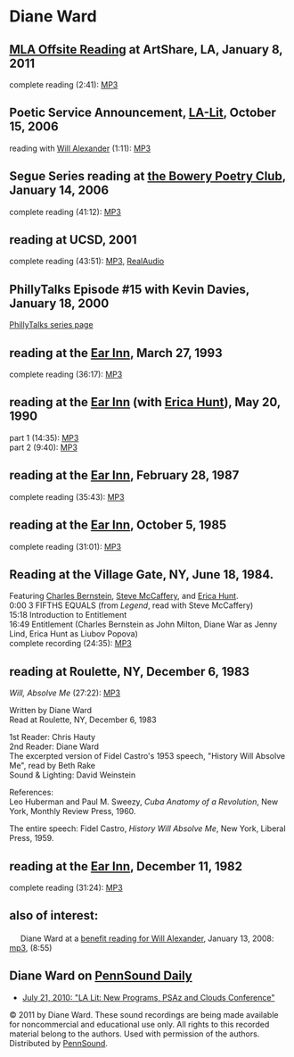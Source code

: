 Diane Ward
==========

[MLA Offsite Reading](MLA-Offsite-2011.php) at ArtShare, LA, January 8, 2011
----------------------------------------------------------------------------

complete reading (2:41): [MP3](http://media.sas.upenn.edu/pennsound/groups/MLA-Offsite/2011-LA/MLA-Offsite-2011_71_Diane-Ward_ArtShare_LA_1-8-11.mp3)

Poetic Service Announcement, [LA-Lit](http://writing.upenn.edu/pennsound/x/LA-Lit.html#PSA-10-06), October 15, 2006
-------------------------------------------------------------------------------------------------------------------

reading with [Will Alexander](http://writing.upenn.edu/pennsound/x/Alexander-Will.php) (1:11): [MP3](http://media.sas.upenn.edu/pennsound/groups/LA-Lit/Ward-Diane_Alexander-Will_PSA_LA-Lit_10-15-06.mp3)

Segue Series reading at [the Bowery Poetry Club](Segue-BPC.html), January 14, 2006
----------------------------------------------------------------------------------

complete reading (41:12): [MP3](http://media.sas.upenn.edu/pennsound/authors/Ward/Ward-Diane_Segue_NY_1-14-06.mp3)

reading at UCSD, 2001
---------------------

complete reading (43:51): [MP3](http://media.sas.upenn.edu/pennsound/authors/Ward/Ward-Diane_UCSD_2001.mp3), [RealAudio](http://media.sas.upenn.edu/pennsound/authors/Ward/Ward-Diane_UCSD_2001.rm)

PhillyTalks Episode \#15 with Kevin Davies, January 18, 2000
------------------------------------------------------------

[PhillyTalks series page](http://www.writing.upenn.edu/pennsound/phillytalks/Philly-Talks-Episode15.html)

reading at the [Ear Inn](Ear-Inn.html), March 27, 1993
------------------------------------------------------

complete reading (36:17): [MP3](http://media.sas.upenn.edu/pennsound/authors/Ward/Ward-Diane_Complete-Reading_Ear-Inn_New-York_2-27-93.mp3)

reading at the [Ear Inn](Ear-Inn.html) (with [Erica Hunt](Hunt.html#EI)),
May 20, 1990
-------------------------------------------------------------------------

part 1 (14:35): [MP3](http://media.sas.upenn.edu/pennsound/authors/Ward/Ward-Diane_Ear-Inn-rdng-part1_NY_5-20-90.mp3)  
part 2 (9:40): [MP3](http://media.sas.upenn.edu/pennsound/authors/Ward/Ward-Diane_Ear-Inn-rdng-part2_NY_5-20-90.mp3)

reading at the [Ear Inn](Ear-Inn.html), February 28, 1987
---------------------------------------------------------

complete reading (35:43): [MP3](http://media.sas.upenn.edu/pennsound/authors/Ward/Ward-Diane_Complete-Reading_Ear-Inn_New-York_2-28-87.mp3)


reading at the [Ear Inn](Ear-Inn.html), October 5, 1985
-------------------------------------------------------

complete reading (31:01): [MP3](http://media.sas.upenn.edu/pennsound/authors/Ward/Ward-Diane_Complete-Reading_Segue_Ear-Inn_10-5-85.mp3)

Reading at the Village Gate, NY, June 18, 1984.
-----------------------------------------------

Featuring [Charles Bernstein](http://writing.upenn.edu/pennsound/x/Bernstein-readings.html), [Steve McCaffery](http://writing.upenn.edu/pennsound/x/McCaffery.php), and [Erica Hunt](http://writing.upenn.edu/pennsound/x/Hunt.php).  
0:00 3 FIFTHS EQUALS (from *Legend*, read with Steve McCaffery)  
15:18 Introduction to Entitlement  
16:49 Entitlement (Charles Bernstein as John Milton, Diane War as Jenny Lind, Erica Hunt as Liubov Popova)  
complete recording (24:35): [MP3](http://media.sas.upenn.edu/pennsound/authors/Bernstein/Bernstein-Charles_McCaffrey-Steve_Complete-Recording_Village-Gate_6-18-84.mp3)  

reading at Roulette, NY, December 6, 1983
-----------------------------------------

*Will, Absolve Me* (27:22): [MP3](http://media.sas.upenn.edu/pennsound/authors/Ward/Ward-Diane_Will-Absolve-Me_Roulette-NY_12-6-83.mp3)

Written by Diane Ward  
Read at Roulette, NY, December 6, 1983

1st Reader: Chris Hauty  
2nd Reader: Diane Ward  
The excerpted version of Fidel Castro's 1953 speech, "History Will Absolve Me", read by Beth Rake  
Sound & Lighting: David Weinstein

References:  
Leo Huberman and Paul M. Sweezy, *Cuba Anatomy of a Revolution*, New York, Monthly Review Press, 1960.

The entire speech: Fidel Castro, *History Will Absolve Me*, New York, Liberal Press, 1959.

reading at the [Ear Inn](Ear-Inn.html), December 11, 1982
---------------------------------------------------------

complete reading (31:24): [MP3](http://media.sas.upenn.edu/pennsound/authors/Ward/Segue-82/Ward-Diane_Complete-Reading_Segue-Series_Ear-Inn_12-11-82.mp3)

also of interest:
-----------------

*<img src="favicon.png" width="16" height="16" />* Diane Ward at a [benefit reading for Will Alexander](http://writing.upenn.edu/pennsound/x/Will-Alexander-Benefit.html#LA), January
13, 2008: [mp3](http://media.sas.upenn.edu/pennsound/groups/Will-Alexander-Benefit-LA/Will-Alexander-Benefit_04_Diane-Ward_Skylight-Books_LA_01-13-08.mp3),
(8:55)

Diane Ward on [PennSound Daily](http://writing.upenn.edu/pennsound/daily/)
--------------------------------------------------------------------------

-   [July 21, 2010: "LA Lit: New Programs, PSAz and Clouds Conference"](http://writing.upenn.edu/pennsound/daily/201007.php#21_18:08)

© 2011 by Diane Ward. These sound recordings are being made available for noncommercial and
educational use only. All rights to this recorded material belong to the authors. Used with permission of the authors.
Distributed by [PennSound](http://writing.upenn.edu/pennsound).
